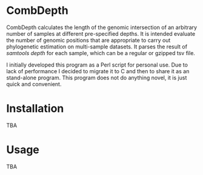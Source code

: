 # CombDepth
CombDepth calculates the length of the genomic intersection of an arbitrary number of samples at different pre-specified depths. It is intended evaluate the number of genomic positions that are appropriate to carry out phylogenetic estimation on multi-sample datasets. It parses the result of _samtools depth_ for each sample, which can be a regular or gzipped tsv file. 

I initially developed this program as a Perl script for personal use. Due to lack of performance I decided to migrate it to C and then to share it as an stand-alone program. This program does not do anything novel, it is just quick and convenient. 

# Installation
TBA

# Usage
TBA
